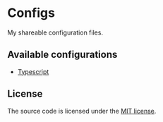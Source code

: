 # Configs

My shareable configuration files.

## Available configurations

- [Typescript](./packages/tsconfig/)

## License

The source code is licensed under the [MIT license](./LICENSE).
